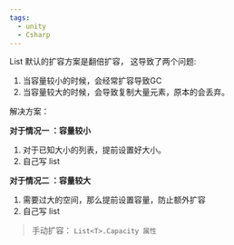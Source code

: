 ```yaml
---
tags:
  - unity
  - Csharp
---
```

List 默认的扩容方案是翻倍扩容， 这导致了两个问题:

1. 当容量较小的时候，会经常扩容导致GC
2. 当容量较大的时候，会导致复制大量元素，原本的会丢弃。

解决方案：

**对于情况一 ：容量较小** 

1. 对于已知大小的列表，提前设置好大小。
2. 自己写 list

**对于情况二 ：容量较大**

1. 需要过大的空间，那么提前设置容量，防止额外扩容
2. 自己写 list

> 手动扩容： 
> `List<T>.Capacity 属性`

